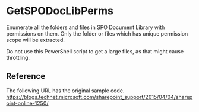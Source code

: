 ﻿# GetSPODocLibPerms

Enumerate all the folders and files in SPO Document Library with permissions on them.
Only the folder or files which has unique permission scope will be extracted.

Do not use this PowerShell script to get a large files, as that might cause throttling.

## Reference
The following URL has the original sample code.
https://blogs.technet.microsoft.com/sharepoint_support/2015/04/04/sharepoint-online-1250/
